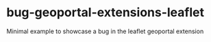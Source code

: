 # bug-geoportal-extensions-leaflet
Minimal example to showcase a bug in the leaflet geoportal extension
